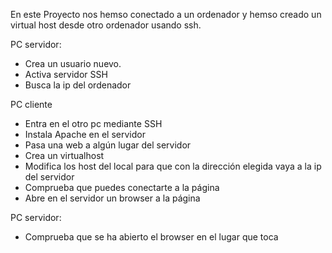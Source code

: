 En este Proyecto nos hemso conectado a un ordenador y hemso creado un virtual host desde otro ordenador usando ssh.


PC servidor:
- Crea un usuario nuevo.
- Activa servidor SSH
- Busca la ip del ordenador

PC cliente
- Entra en el otro pc mediante SSH
- Instala Apache en el servidor
- Pasa una web a algún lugar del servidor
- Crea un virtualhost
- Modifica los host del local para que con la dirección elegida vaya a la ip del servidor
- Comprueba que puedes conectarte a la página
- Abre en el servidor un browser a la página

PC servidor:
- Comprueba que se ha abierto el browser en el lugar que toca
